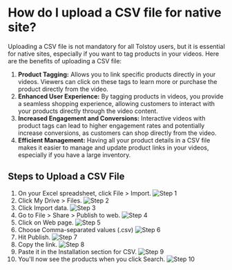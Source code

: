 # How do I upload a CSV file for native site?

Uploading a CSV file is not mandatory for all Tolstoy users, but it is essential for native sites, especially if you want to tag products in your videos. Here are the benefits of uploading a CSV file:

1. **Product Tagging:** Allows you to link specific products directly in your videos. Viewers can click on these tags to learn more or purchase the product directly from the video.
2. **Enhanced User Experience:** By tagging products in videos, you provide a seamless shopping experience, allowing customers to interact with your products directly through the video content.
3. **Increased Engagement and Conversions:** Interactive videos with product tags can lead to higher engagement rates and potentially increase conversions, as customers can shop directly from the video.
4. **Efficient Management:** Having all your product details in a CSV file makes it easier to manage and update product links in your videos, especially if you have a large inventory.

## Steps to Upload a CSV File
1. On your Excel spreadsheet, click File > Import. ![Step 1](https://downloads.intercomcdn.com/i/o/799530467/0b596bc4253146efd5d5173f/image.png)
2. Click My Drive > Files. ![Step 2](https://downloads.intercomcdn.com/i/o/799530611/c4ce98733a9d15e3fc69e7e2/image.png)
3. Click Import data. ![Step 3](https://downloads.intercomcdn.com/i/o/799530800/19cefb2af3f09dbb11f66cd0/image.png)
4. Go to File > Share > Publish to web. ![Step 4](https://downloads.intercomcdn.com/i/o/799530995/74e9321411999c647fa3ca55/image.png)
5. Click on Web page. ![Step 5](https://downloads.intercomcdn.com/i/o/799531174/ffca4349ce75c6dc41f9a3b5/image.png)
6. Choose Comma-separated values (.csv) ![Step 6](https://downloads.intercomcdn.com/i/o/799531297/b2d979182c3aaa4d3d029be7/image.png)
7. Hit Publish. ![Step 7](https://downloads.intercomcdn.com/i/o/799531420/71cc45b3b4e769a7856707a6/image.png)
8. Copy the link. ![Step 8](https://downloads.intercomcdn.com/i/o/799531539/6df8085038811c81415c037e/image.png)
9. Paste it in the Installation section for CSV. ![Step 9](https://downloads.intercomcdn.com/i/o/799533104/b1f13dd346983c3d178b7733/image.png)
10. You'll now see the products when you click Search. ![Step 10](https://downloads.intercomcdn.com/i/o/799533707/0b40358074aed32a50bd2bba/image.png)